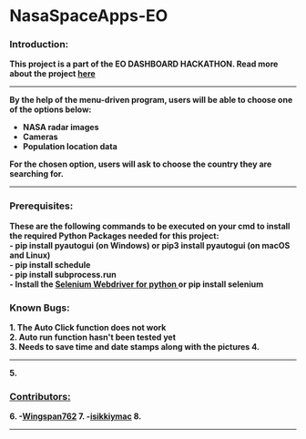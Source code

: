 # NasaSpaceApps-EO
<h3><b>Introduction:</h3><b>
This project is a part of the EO DASHBOARD HACKATHON. Read more about the project <a href="https://www.eodashboardhackathon.org/challenges/economic-impact/urban-societal-behavior-patterns-during-covid-19/teams/the-night-owls-3/project"> here </a>
<hr/>
<p>By the help of the menu-driven program, users will be able to choose one of the options below: </p>
<ul>
<li>NASA radar images</li>
<li>Cameras</li>
<li>Population location data</li>
</ul>
</p>For the chosen option, users will ask to choose the country they are searching for. </p>
<hr />

<h3><b>Prerequisites:</b></h3>
These are the following commands to be executed on your cmd to install the required Python Packages needed for this project:<br>
 - pip install pyautogui (on Windows) or pip3 install pyautogui (on macOS and Linux)<br>
 - pip install schedule<br>
 - pip install subprocess.run<br>
 - Install the <a href="https://pythonspot.com/selenium-install/"> Selenium Webdriver for python </a> or pip install selenium<br>
<h3><b>Known Bugs:</b></h3>
1. The Auto Click function does not work<br>
2. Auto run function hasn't been tested yet<br>
3. Needs to save time and date stamps along with the pictures
4. <hr>
5. <h3><b><u>Contributors:</u></b></h3>
6. -<a href="https://github.com/Wingspan762">Wingspan762</a>
7. -<a href="https://github.com/isikkiymac">isikkiymac</a>
8. <hr/>
